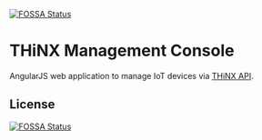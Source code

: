 [![FOSSA Status](https://app.fossa.io/api/projects/git%2Bgithub.com%2Fsuculent%2Fthinx-console.svg?type=shield)](https://app.fossa.io/projects/git%2Bgithub.com%2Fsuculent%2Fthinx-console?ref=badge_shield)

# THiNX Management Console
AngularJS web application to manage IoT devices via [THiNX API](https://github.com/suculent/thinx-device-api).

## License
[![FOSSA Status](https://app.fossa.io/api/projects/git%2Bgithub.com%2Fsuculent%2Fthinx-console.svg?type=large)](https://app.fossa.io/projects/git%2Bgithub.com%2Fsuculent%2Fthinx-console?ref=badge_large)
